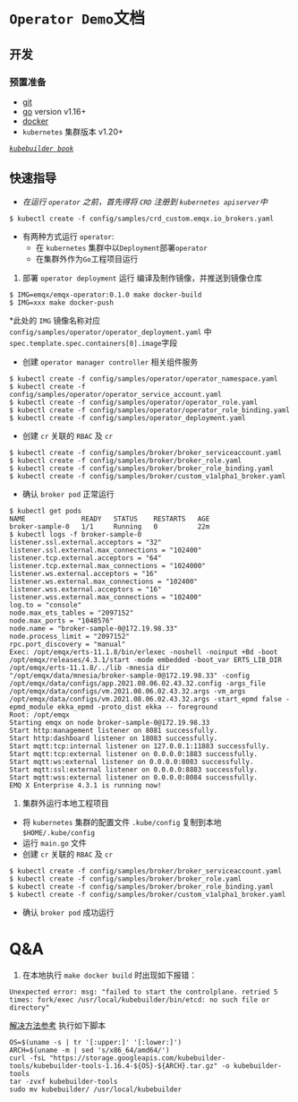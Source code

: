 # `Operator Demo`文档 

## 开发

### 预置准备
* [git](https://git-scm.com/downloads)
* [go](https://golang.org/dl/) version v1.16+
* [docker](https://docs.docker.com/get-docker/)
* `kubernetes` 集群版本 v1.20+

*[`kubebuilder book`](https://book.kubebuilder.io/)*

## 快速指导

* *在运行 `operator` 之前，首先得将 `CRD` 注册到 `kubernetes apiserver`中*
```
$ kubectl create -f config/samples/crd_custom.emqx.io_brokers.yaml
```
* 有两种方式运行 `operator`:
  * 在 `kubernetes` 集群中以`Deployment`部署`operator`
  * 在集群外作为`Go`工程项目运行
1. 部署 `operator deployment` 运行
编译及制作镜像，并推送到镜像仓库
```
$ IMG=emqx/emqx-operator:0.1.0 make docker-build
$ IMG=xxx make docker-push
```
*此处的 `IMG` 镜像名称对应 `config/samples/operator/operator_deployment.yaml` 中 `spec.template.spec.containers[0].image`字段
* 创建 `operator manager controller` 相关组件服务
```
$ kubectl create -f config/samples/operator/operator_namespace.yaml
$ kubectl create -f config/samples/operator/operator_service_account.yaml
$ kubectl create -f config/samples/operator/operator_role.yaml
$ kubectl create -f config/samples/operator/operator_role_binding.yaml
$ kubectl create -f config/samples/operator_deployment.yaml
```
* 创建 `cr` 关联的 `RBAC` 及 `cr`
```
$ kubectl create -f config/samples/broker/broker_serviceaccount.yaml
$ kubectl create -f config/samples/broker/broker_role.yaml
$ kubectl create -f config/samples/broker/broker_role_binding.yaml
$ kubectl create -f config/samples/broker/custom_v1alpha1_broker.yaml
```
* 确认 `broker pod` 正常运行
```
$ kubectl get pods               
NAME              READY   STATUS    RESTARTS   AGE
broker-sample-0   1/1     Running   0          22m
$ kubectl logs -f broker-sample-0
listener.ssl.external.acceptors = "32"
listener.ssl.external.max_connections = "102400"
listener.tcp.external.acceptors = "64"
listener.tcp.external.max_connections = "1024000"
listener.ws.external.acceptors = "16"
listener.ws.external.max_connections = "102400"
listener.wss.external.acceptors = "16"
listener.wss.external.max_connections = "102400"
log.to = "console"
node.max_ets_tables = "2097152"
node.max_ports = "1048576"
node.name = "broker-sample-0@172.19.98.33"
node.process_limit = "2097152"
rpc.port_discovery = "manual"
Exec: /opt/emqx/erts-11.1.8/bin/erlexec -noshell -noinput +Bd -boot /opt/emqx/releases/4.3.1/start -mode embedded -boot_var ERTS_LIB_DIR /opt/emqx/erts-11.1.8/../lib -mnesia dir "/opt/emqx/data/mnesia/broker-sample-0@172.19.98.33" -config /opt/emqx/data/configs/app.2021.08.06.02.43.32.config -args_file /opt/emqx/data/configs/vm.2021.08.06.02.43.32.args -vm_args /opt/emqx/data/configs/vm.2021.08.06.02.43.32.args -start_epmd false -epmd_module ekka_epmd -proto_dist ekka -- foreground
Root: /opt/emqx
Starting emqx on node broker-sample-0@172.19.98.33
Start http:management listener on 8081 successfully.
Start http:dashboard listener on 18083 successfully.
Start mqtt:tcp:internal listener on 127.0.0.1:11883 successfully.
Start mqtt:tcp:external listener on 0.0.0.0:1883 successfully.
Start mqtt:ws:external listener on 0.0.0.0:8083 successfully.
Start mqtt:ssl:external listener on 0.0.0.0:8883 successfully.
Start mqtt:wss:external listener on 0.0.0.0:8084 successfully.
EMQ X Enterprise 4.3.1 is running now!
```
1. 集群外运行本地工程项目
* 将 `kubernetes` 集群的配置文件 `.kube/config` 复制到本地 `$HOME/.kube/config`
* 运行 `main.go` 文件
* 创建 `cr` 关联的 `RBAC` 及 `cr`
```
$ kubectl create -f config/samples/broker/broker_serviceaccount.yaml
$ kubectl create -f config/samples/broker/broker_role.yaml
$ kubectl create -f config/samples/broker/broker_role_binding.yaml
$ kubectl create -f config/samples/broker/custom_v1alpha1_broker.yaml
```
* 确认 `broker pod` 成功运行


# Q&A
1. 在本地执行 `make docker build` 时出现如下报错：
```
Unexpected error: msg: "failed to start the controlplane. retried 5 times: fork/exec /usr/local/kubebuilder/bin/etcd: no such file or directory"
```
[解决方法参考](https://github.com/kubernetes-sigs/kubebuilder/issues/1599)
执行如下脚本
```
OS=$(uname -s | tr '[:upper:]' '[:lower:]')
ARCH=$(uname -m | sed 's/x86_64/amd64/')
curl -fsL "https://storage.googleapis.com/kubebuilder-tools/kubebuilder-tools-1.16.4-${OS}-${ARCH}.tar.gz" -o kubebuilder-tools
tar -zvxf kubebuilder-tools
sudo mv kubebuilder/ /usr/local/kubebuilder
```
  
